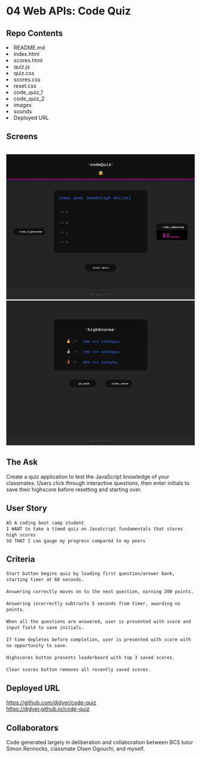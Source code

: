 # 04 Web APIs: Code Quiz

## Repo Contents

<li>README.md</li>
<li>index.html</li>
<li>scores.html</li>
<li>quiz.js</li>
<li>quiz.css</li>
<li>scores.css</li>
<li>reset.css</li>
<li>code_quiz_1</li>
<li>code_quiz_2</li>
<li>images</li>
<li>sounds</li>
<li>Deployed URL</li>

## Screens

<br />
<img src="./code_quiz_1.png">
<br />
<img src="./code_quiz_2.png">
<br />

## The Ask

Create a quiz application to test the JavaScript knowledge of your classmates. Users click through interactive questions, then enter initials to save their highscore before resetting and starting over.

## User Story

```
AS A coding boot camp student
I WANT to take a timed quiz on JavaScript fundamentals that stores high scores
SO THAT I can gauge my progress compared to my peers
```

## Criteria

```
Start button begins quiz by loading first question/answer bank, starting timer at 60 seconds.

Answering correctly moves on to the next question, earning 200 points.

Answering incorrectly subtracts 5 seconds from timer, awarding no points.

When all the questions are answered, user is presented with score and input field to save initials.

If time depletes before completion, user is presented with score with no opportunity to save.

Highscores button presents leaderboard with top 3 saved scores.

Clear scores button removes all recently saved scores.
```

## Deployed URL

https://github.com/djdyer/code-quiz
<br />
https://djdyer.github.io/code-quiz
<br />

## Collaborators

Code generated largely in deliberation and collaboration between BCS tutor Simon Rennocks, classmate Olsen Ogouchi, and myself.
